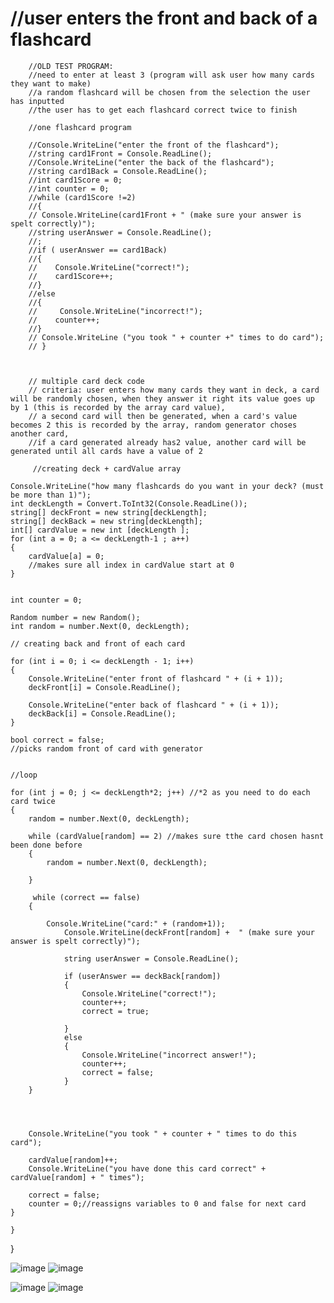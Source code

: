 # //user enters the front and back of a flashcard
        //OLD TEST PROGRAM:
        //need to enter at least 3 (program will ask user how many cards they want to make)
        //a random flashcard will be chosen from the selection the user has inputted
        //the user has to get each flashcard correct twice to finish
 
        //one flashcard program

        //Console.WriteLine("enter the front of the flashcard");
        //string card1Front = Console.ReadLine();
        //Console.WriteLine("enter the back of the flashcard");
        //string card1Back = Console.ReadLine();
        //int card1Score = 0;
        //int counter = 0;
        //while (card1Score !=2)
        //{
        // Console.WriteLine(card1Front + " (make sure your answer is spelt correctly)");
        //string userAnswer = Console.ReadLine();
        //;
        //if ( userAnswer == card1Back)
        //{
        //    Console.WriteLine("correct!");
        //    card1Score++;
        //}
        //else
        //{
        //     Console.WriteLine("incorrect!");
        //    counter++;
        //}
        // Console.WriteLine ("you took " + counter +" times to do card");
        // }



        // multiple card deck code 
        // criteria: user enters how many cards they want in deck, a card will be randomly chosen, when they answer it right its value goes up by 1 (this is recorded by the array card value),
        // a second card will then be generated, when a card's value becomes 2 this is recorded by the array, random generator choses another card, 
        //if a card generated already has2 value, another card will be generated until all cards have a value of 2

         //creating deck + cardValue array

    Console.WriteLine("how many flashcards do you want in your deck? (must be more than 1)");
    int deckLength = Convert.ToInt32(Console.ReadLine());
    string[] deckFront = new string[deckLength];
    string[] deckBack = new string[deckLength];
    int[] cardValue = new int [deckLength ];
    for (int a = 0; a <= deckLength-1 ; a++)
    {
        cardValue[a] = 0;
        //makes sure all index in cardValue start at 0
    }


    int counter = 0;
    
    Random number = new Random();
    int random = number.Next(0, deckLength);

    // creating back and front of each card
    
    for (int i = 0; i <= deckLength - 1; i++)
    {
        Console.WriteLine("enter front of flashcard " + (i + 1));
        deckFront[i] = Console.ReadLine();

        Console.WriteLine("enter back of flashcard " + (i + 1));
        deckBack[i] = Console.ReadLine();
    }

    bool correct = false;
    //picks random front of card with generator

    
    //loop 
    
    for (int j = 0; j <= deckLength*2; j++) //*2 as you need to do each card twice
    {
        random = number.Next(0, deckLength);
        
        while (cardValue[random] == 2) //makes sure tthe card chosen hasnt been done before
        {
            random = number.Next(0, deckLength);
            
        }
        
         while (correct == false)
        {

            Console.WriteLine("card:" + (random+1));
                Console.WriteLine(deckFront[random] +  " (make sure your answer is spelt correctly)");
            
                string userAnswer = Console.ReadLine();

                if (userAnswer == deckBack[random]) 
                {
                    Console.WriteLine("correct!");
                    counter++;
                    correct = true;

                }
                else 
                {
                    Console.WriteLine("incorrect answer!");
                    counter++;
                    correct = false;
                }
        }      

     
        

        Console.WriteLine("you took " + counter + " times to do this card");

        cardValue[random]++;
        Console.WriteLine("you have done this card correct" + cardValue[random] + " times");

        correct = false;
        counter = 0;//reassigns variables to 0 and false for next card
    }
        
    }

}
    



![image](https://github.com/user-attachments/assets/3a65e75c-1d8d-4803-bc0a-727e13ac2b30)
![image](https://github.com/user-attachments/assets/4da7b19a-b956-4fa1-b70b-ceba61401d7e)


![image](https://github.com/user-attachments/assets/db691441-e728-4668-9eff-c67e6d60302a)
![image](https://github.com/user-attachments/assets/4c827915-16f7-4e93-8d6a-1d6f7b73f070)
